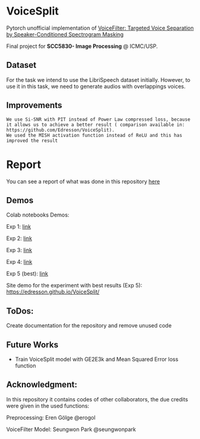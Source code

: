 # VoiceSplit

Pytorch unofficial implementation of [VoiceFilter: Targeted Voice Separation by Speaker-Conditioned Spectrogram Masking](https://arxiv.org/abs/1810.04826)


Final project for **SCC5830- Image Processing** @ ICMC/USP.

## Dataset
For the task we intend to use the LibriSpeech dataset initially. However, to use it in this task, we need to generate audios with overlappings voices.

## Improvements
    We use Si-SNR with PIT instead of Power Law compressed loss, because it allows us to achieve a better result ( comparison available in: https://github.com/Edresson/VoiceSplit).
    We used the MISH activation function instead of ReLU and this has improved the result

# Report
You can see a report of what was done in this repository [here](https://github.com/Edresson/VoiceSplit/blob/master/Final%20Report.pdf)

## Demos
Colab notebooks Demos:

Exp 1: [link](https://colab.research.google.com/drive/1GljrJOo_uMRfSUDIIht1Eo1HqaAkhY36?usp=sharing)

Exp 2: [link](https://colab.research.google.com/drive/19Rh4YaZtcI2gSAvI9q40YUXubxOXLkUG?usp=sharing)

Exp 3: [link](https://drive.google.com/file/d/1b0gCNazK6exulR765PAI3xkMMXzBR-Fp/view?usp=sharing)

Exp 4: [link](https://colab.research.google.com/drive/1AJ0VS8_Vv3Ayph20WFyi6iWASEJpQE3N?usp=sharing)

Exp 5 (best): [link](https://colab.research.google.com/drive/1FYlaQX4XzN4W_6JB4z9R5SFrBF8a9RqC?usp=sharing)

Site demo for the experiment with best results (Exp 5): https://edresson.github.io/VoiceSplit/
## ToDos:
Create documentation for the repository and
remove unused code

## Future Works

* Train VoiceSplit model with GE2E3k and Mean Squared Error loss function

## Acknowledgment:
In this repository it contains codes of other collaborators, the due credits were given in the used functions:

Preprocessing: Eren Gölge @erogol

VoiceFilter Model: Seungwon Park @seungwonpark
